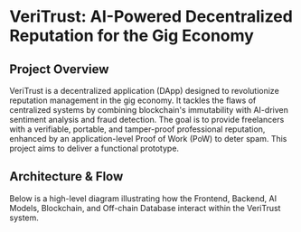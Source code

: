 # VeriTrust: AI-Powered Decentralized Reputation for the Gig Economy

## Project Overview

VeriTrust is a decentralized application (DApp) designed to revolutionize reputation management in the gig economy. It tackles the flaws of centralized systems by combining blockchain's immutability with AI-driven sentiment analysis and fraud detection. The goal is to provide freelancers with a verifiable, portable, and tamper-proof professional reputation, enhanced by an application-level Proof of Work (PoW) to deter spam. This project aims to deliver a functional prototype.

## Architecture & Flow

Below is a high-level diagram illustrating how the Frontend, Backend, AI Models, Blockchain, and Off-chain Database interact within the VeriTrust system.


